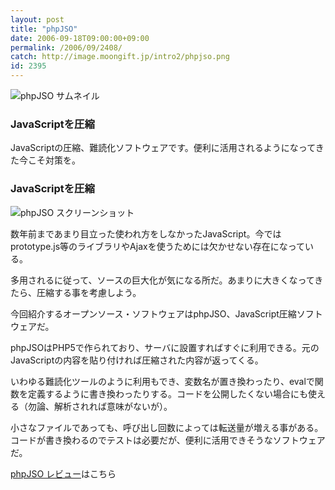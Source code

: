 ```yaml
---
layout: post
title: "phpJSO"
date: 2006-09-18T09:00:00+09:00
permalink: /2006/09/2408/
catch: http://image.moongift.jp/intro2/phpjso.png
id: 2395
---
```

 ![phpJSO サムネイル](http://image.moongift.jp/intro2/phpjso.t.png "phpJSO サムネイル")
  

### JavaScriptを圧縮
  
JavaScriptの圧縮、難読化ソフトウェアです。便利に活用されるようになってきた今こそ対策を。  
<!--more-->  

### JavaScriptを圧縮
  

![phpJSO スクリーンショット](http://image.moongift.jp/intro2/phpjso.png "phpJSO スクリーンショット")

  

数年前まであまり目立った使われ方をしなかったJavaScript。今ではprototype.js等のライブラリやAjaxを使うためには欠かせない存在になっている。

  

多用されるに従って、ソースの巨大化が気になる所だ。あまりに大きくなってきたら、圧縮する事を考慮しよう。

  

今回紹介するオープンソース・ソフトウェアはphpJSO、JavaScript圧縮ソフトウェアだ。

  

phpJSOはPHP5で作られており、サーバに設置すればすぐに利用できる。元のJavaScriptの内容を貼り付ければ圧縮された内容が返ってくる。

  

いわゆる難読化ツールのように利用もでき、変数名が置き換わったり、evalで関数を定義するように書き換わったりする。コードを公開したくない場合にも使える（勿論、解析されれば意味がないが）。

  

小さなファイルであっても、呼び出し回数によっては転送量が増える事がある。コードが書き換わるのでテストは必要だが、便利に活用できそうなソフトウェアだ。

  

[phpJSO レビュー](http://oss.moongift.jp/review/i-2409.html)はこちら

